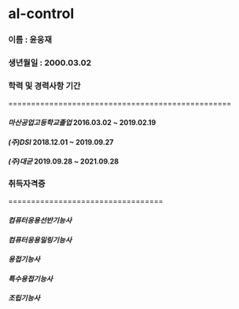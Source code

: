 # al-control
### 이름 : 윤웅재
### 생년월일 : 2000.03.02
### 학력 및 경력사항                     기간
=================================================
#### *마산공업고등학교졸업*      2016.03.02 ~ 2019.02.19  
#### *(주)DSI*                 2018.12.01 ~ 2019.09.27
#### *(주)대균*                2019.09.28 ~ 2021.09.28
### 취득자격증
==================================
#### *컴퓨터응용선반기능사*
#### *컴퓨터응용밀링기능사*
#### *용접기능사*
#### *특수용접기능사*
#### *조립기능사*
